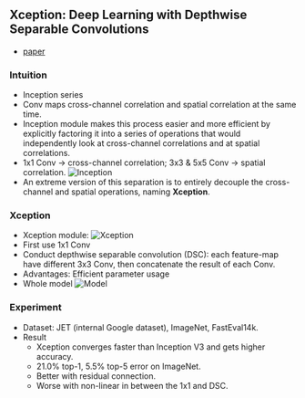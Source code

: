 ## Xception: Deep Learning with Depthwise Separable Convolutions
* [paper](http://cn.arxiv.org/pdf/1610.02357v2)

### Intuition
* Inception series
* Conv maps cross-channel correlation and spatial correlation at the same time.
* Inception module makes this process easier and more efficient by explicitly factoring it into a series of operations that would independently look at cross-channel correlations and at spatial correlations.
* 1x1 Conv -> cross-channel correlation; 3x3 & 5x5 Conv -> spatial correlation.
    ![Inception](http://img.blog.csdn.net/20161213145839016?watermark/2/text/aHR0cDovL2Jsb2cuY3Nkbi5uZXQvY2huMTM=/font/5a6L5L2T/fontsize/400/fill/I0JBQkFCMA==/dissolve/70/gravity/SouthEast)
* An extreme version of this separation is to entirely decouple the cross-channel and spatial operations, naming **Xception**.

### Xception
* Xception module:
    ![Xception](http://img.blog.csdn.net/20161213145912704?watermark/2/text/aHR0cDovL2Jsb2cuY3Nkbi5uZXQvY2huMTM=/font/5a6L5L2T/fontsize/400/fill/I0JBQkFCMA==/dissolve/70/gravity/SouthEast)
* First use 1x1 Conv
* Conduct depthwise separable convolution (DSC): each feature-map have different 3x3 Conv, then concatenate the result of each Conv.
* Advantages: Efficient parameter usage
* Whole model
    ![Model](http://img.blog.csdn.net/20161213145936293?watermark/2/text/aHR0cDovL2Jsb2cuY3Nkbi5uZXQvY2huMTM=/font/5a6L5L2T/fontsize/400/fill/I0JBQkFCMA==/dissolve/70/gravity/SouthEast)

### Experiment
* Dataset: JET (internal Google dataset), ImageNet, FastEval14k.
* Result
    * Xception converges faster than Inception V3 and gets higher accuracy.
    * 21.0% top-1, 5.5% top-5 error on ImageNet.
    * Better with residual connection.
    * Worse with non-linear in between the 1x1 and DSC.
